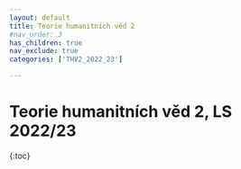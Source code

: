 ```yaml
---
layout: default
title: Teorie humanitních věd 2
#nav_order: 3
has_children: true
nav_exclude: true
categories: ['THV2_2022_23']

---
```

# Teorie humanitních věd 2, LS 2022/23

{:toc}
